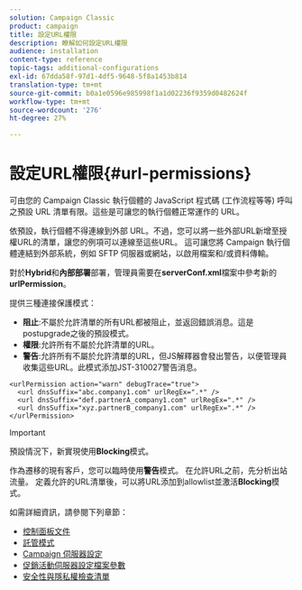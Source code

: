 ```yaml
---
solution: Campaign Classic
product: campaign
title: 設定URL權限
description: 瞭解如何設定URL權限
audience: installation
content-type: reference
topic-tags: additional-configurations
exl-id: 67dda58f-97d1-4df5-9648-5f8a1453b814
translation-type: tm+mt
source-git-commit: b0a1e0596e985998f1a1d02236f9359d0482624f
workflow-type: tm+mt
source-wordcount: '276'
ht-degree: 27%

---
```



# 設定URL權限{#url-permissions}

可由您的 Campaign Classic 執行個體的 JavaScript 程式碼 (工作流程等等) 呼叫之預設 URL 清單有限。這些是可讓您的執行個體正常運作的 URL。

依預設，執行個體不得連線到外部 URL。不過，您可以將一些外部URL新增至授權URL的清單，讓您的例項可以連線至這些URL。 這可讓您將 Campaign 執行個體連結到外部系統，例如 SFTP 伺服器或網站，以啟用檔案和/或資料傳輸。

對於&#x200B;**Hybrid**&#x200B;和&#x200B;**內部部署**&#x200B;部署，管理員需要在&#x200B;**serverConf.xml**&#x200B;檔案中參考新的&#x200B;**urlPermission**。

提供三種連接保護模式：

* **阻止**:不屬於允許清單的所有URL都被阻止，並返回錯誤消息。這是postupgrade之後的預設模式。
* **權限**:允許所有不屬於允許清單的URL。
* **警告**:允許所有不屬於允許清單的URL，但JS解釋器會發出警告，以便管理員收集這些URL。此模式添加JST-310027警告消息。

```
<urlPermission action="warn" debugTrace="true">
  <url dnsSuffix="abc.company1.com" urlRegEx=".*" />
  <url dnsSuffix="def.partnerA_company1.com" urlRegEx=".*" />
  <url dnsSuffix="xyz.partnerB_company1.com" urlRegEx=".*" />
</urlPermission>
```

>[!IMPORTANT]
>
>預設情況下，新實現使用&#x200B;**Blocking**&#x200B;模式。
>
>作為遷移的現有客戶，您可以臨時使用&#x200B;**警告**&#x200B;模式。 在允許URL之前，先分析出站流量。 定義允許的URL清單後，可以將URL添加到allowlist並激活&#x200B;**Blocking**&#x200B;模式。

如需詳細資訊，請參閱下列章節：

* [控制面板文件](https://experienceleague.adobe.com/docs/control-panel/using/control-panel-home.html)
* [託管模式](hosting-models.md)
* [Campaign 伺服器設定](configuring-campaign-server.md)
* [促銷活動伺服器設定檔案參數](the-server-configuration-file.md)
* [安全性與隱私權檢查清單](get-started-security-privacy.md)